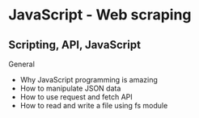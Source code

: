 # JavaScript - Web scraping
## Scripting, API, JavaScript

General
- Why JavaScript programming is amazing
- How to manipulate JSON data
- How to use request and fetch API
- How to read and write a file using fs module

